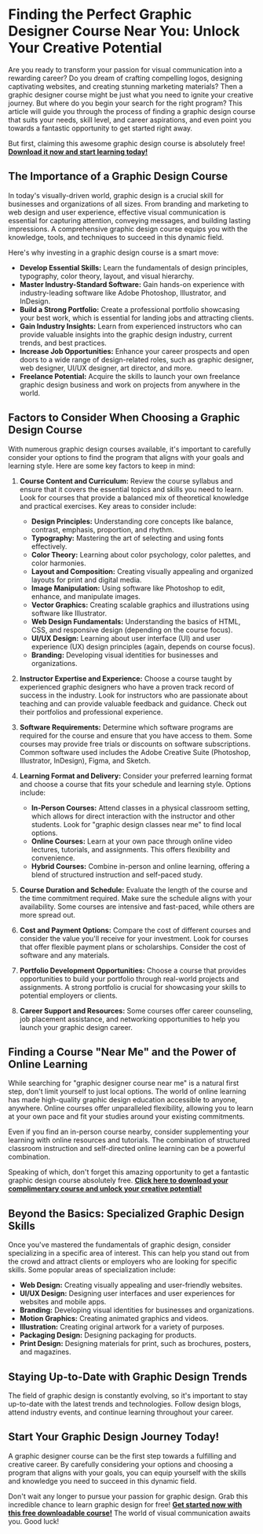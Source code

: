 # Finding the Perfect Graphic Designer Course Near You: Unlock Your Creative Potential

Are you ready to transform your passion for visual communication into a rewarding career? Do you dream of crafting compelling logos, designing captivating websites, and creating stunning marketing materials? Then a graphic designer course might be just what you need to ignite your creative journey. But where do you begin your search for the right program?  This article will guide you through the process of finding a graphic design course that suits your needs, skill level, and career aspirations, and even point you towards a fantastic opportunity to get started right away.

But first, claiming this awesome graphic design course is absolutely free!  **[Download it now and start learning today!](https://udemywork.com/graphic-designer-course-near-me)**

## The Importance of a Graphic Design Course

In today's visually-driven world, graphic design is a crucial skill for businesses and organizations of all sizes. From branding and marketing to web design and user experience, effective visual communication is essential for capturing attention, conveying messages, and building lasting impressions. A comprehensive graphic design course equips you with the knowledge, tools, and techniques to succeed in this dynamic field.

Here's why investing in a graphic design course is a smart move:

*   **Develop Essential Skills:** Learn the fundamentals of design principles, typography, color theory, layout, and visual hierarchy.
*   **Master Industry-Standard Software:** Gain hands-on experience with industry-leading software like Adobe Photoshop, Illustrator, and InDesign.
*   **Build a Strong Portfolio:** Create a professional portfolio showcasing your best work, which is essential for landing jobs and attracting clients.
*   **Gain Industry Insights:** Learn from experienced instructors who can provide valuable insights into the graphic design industry, current trends, and best practices.
*   **Increase Job Opportunities:** Enhance your career prospects and open doors to a wide range of design-related roles, such as graphic designer, web designer, UI/UX designer, art director, and more.
*   **Freelance Potential:** Acquire the skills to launch your own freelance graphic design business and work on projects from anywhere in the world.

## Factors to Consider When Choosing a Graphic Design Course

With numerous graphic design courses available, it's important to carefully consider your options to find the program that aligns with your goals and learning style. Here are some key factors to keep in mind:

1.  **Course Content and Curriculum:** Review the course syllabus and ensure that it covers the essential topics and skills you need to learn. Look for courses that provide a balanced mix of theoretical knowledge and practical exercises. Key areas to consider include:

    *   **Design Principles:**  Understanding core concepts like balance, contrast, emphasis, proportion, and rhythm.
    *   **Typography:** Mastering the art of selecting and using fonts effectively.
    *   **Color Theory:**  Learning about color psychology, color palettes, and color harmonies.
    *   **Layout and Composition:** Creating visually appealing and organized layouts for print and digital media.
    *   **Image Manipulation:**  Using software like Photoshop to edit, enhance, and manipulate images.
    *   **Vector Graphics:**  Creating scalable graphics and illustrations using software like Illustrator.
    *   **Web Design Fundamentals:**  Understanding the basics of HTML, CSS, and responsive design (depending on the course focus).
    *   **UI/UX Design:**  Learning about user interface (UI) and user experience (UX) design principles (again, depends on course focus).
    *   **Branding:**  Developing visual identities for businesses and organizations.

2.  **Instructor Expertise and Experience:**  Choose a course taught by experienced graphic designers who have a proven track record of success in the industry. Look for instructors who are passionate about teaching and can provide valuable feedback and guidance.  Check out their portfolios and professional experience.

3.  **Software Requirements:**  Determine which software programs are required for the course and ensure that you have access to them. Some courses may provide free trials or discounts on software subscriptions. Common software used includes the Adobe Creative Suite (Photoshop, Illustrator, InDesign), Figma, and Sketch.

4.  **Learning Format and Delivery:**  Consider your preferred learning format and choose a course that fits your schedule and learning style. Options include:

    *   **In-Person Courses:**  Attend classes in a physical classroom setting, which allows for direct interaction with the instructor and other students. Look for "graphic design classes near me" to find local options.
    *   **Online Courses:**  Learn at your own pace through online video lectures, tutorials, and assignments. This offers flexibility and convenience.
    *   **Hybrid Courses:**  Combine in-person and online learning, offering a blend of structured instruction and self-paced study.

5.  **Course Duration and Schedule:**  Evaluate the length of the course and the time commitment required.  Make sure the schedule aligns with your availability.  Some courses are intensive and fast-paced, while others are more spread out.

6.  **Cost and Payment Options:**  Compare the cost of different courses and consider the value you'll receive for your investment.  Look for courses that offer flexible payment plans or scholarships. Consider the cost of software and any materials.

7.  **Portfolio Development Opportunities:**  Choose a course that provides opportunities to build your portfolio through real-world projects and assignments.  A strong portfolio is crucial for showcasing your skills to potential employers or clients.

8.  **Career Support and Resources:**  Some courses offer career counseling, job placement assistance, and networking opportunities to help you launch your graphic design career.

## Finding a Course "Near Me" and the Power of Online Learning

While searching for "graphic designer course near me" is a natural first step, don't limit yourself to just local options. The world of online learning has made high-quality graphic design education accessible to anyone, anywhere. Online courses offer unparalleled flexibility, allowing you to learn at your own pace and fit your studies around your existing commitments.

Even if you find an in-person course nearby, consider supplementing your learning with online resources and tutorials. The combination of structured classroom instruction and self-directed online learning can be a powerful combination.

Speaking of which, don't forget this amazing opportunity to get a fantastic graphic design course absolutely free.  **[Click here to download your complimentary course and unlock your creative potential!](https://udemywork.com/graphic-designer-course-near-me)**

## Beyond the Basics: Specialized Graphic Design Skills

Once you've mastered the fundamentals of graphic design, consider specializing in a specific area of interest. This can help you stand out from the crowd and attract clients or employers who are looking for specific skills. Some popular areas of specialization include:

*   **Web Design:**  Creating visually appealing and user-friendly websites.
*   **UI/UX Design:**  Designing user interfaces and user experiences for websites and mobile apps.
*   **Branding:**  Developing visual identities for businesses and organizations.
*   **Motion Graphics:**  Creating animated graphics and videos.
*   **Illustration:**  Creating original artwork for a variety of purposes.
*   **Packaging Design:**  Designing packaging for products.
*   **Print Design:**  Designing materials for print, such as brochures, posters, and magazines.

## Staying Up-to-Date with Graphic Design Trends

The field of graphic design is constantly evolving, so it's important to stay up-to-date with the latest trends and technologies. Follow design blogs, attend industry events, and continue learning throughout your career.

## Start Your Graphic Design Journey Today!

A graphic designer course can be the first step towards a fulfilling and creative career. By carefully considering your options and choosing a program that aligns with your goals, you can equip yourself with the skills and knowledge you need to succeed in this dynamic field.

Don't wait any longer to pursue your passion for graphic design. Grab this incredible chance to learn graphic design for free! **[Get started now with this free downloadable course!](https://udemywork.com/graphic-designer-course-near-me)**  The world of visual communication awaits you. Good luck!
